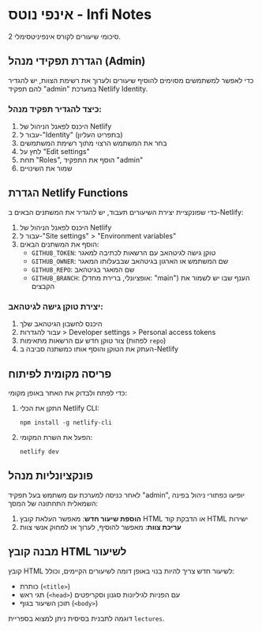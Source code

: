 # אינפי נוטס - Infi Notes

סיכומי שיעורים לקורס אינפיניטסימלי 2.

## הגדרת תפקידי מנהל (Admin)

כדי לאפשר למשתמשים מסוימים להוסיף שיעורים ולערוך את רשימת הצוות, יש להגדיר להם תפקיד "admin" במערכת Netlify Identity.

### כיצד להגדיר תפקיד מנהל:

1. היכנס לפאנל הניהול של Netlify
2. עבור ל-"Identity" (בתפריט העליון)
3. בחר את המשתמש הרצוי מתוך רשימת המשתמשים
4. לחץ על "Edit settings"
5. תחת "Roles", הוסף את התפקיד "admin"
6. שמור את השינויים

## הגדרת Netlify Functions

כדי שפונקציית יצירת השיעורים תעבוד, יש להגדיר את המשתנים הבאים ב-Netlify:

1. היכנס לפאנל הניהול של Netlify
2. עבור ל-"Site settings" > "Environment variables"
3. הוסף את המשתנים הבאים:
   - `GITHUB_TOKEN`: טוקן גישה לגיטהאב עם הרשאות לכתיבה למאגר
   - `GITHUB_OWNER`: שם המשתמש או הארגון בגיטהאב שבבעלותו המאגר
   - `GITHUB_REPO`: שם המאגר בגיטהאב
   - `GITHUB_BRANCH`: (אופציונלי, ברירת מחדל: "main") הענף שבו יש לשמור את הקבצים

### יצירת טוקן גישה לגיטהאב:

1. היכנס לחשבון הגיטהאב שלך
2. עבור להגדרות > Developer settings > Personal access tokens
3. צור טוקן חדש עם הרשאות מתאימות (לפחות `repo`)
4. העתק את הטוקן והוסף אותו כמשתנה סביבה ב-Netlify

## פריסה מקומית לפיתוח

כדי לפתח ולבדוק את האתר באופן מקומי:

1. התקן את הכלי Netlify CLI:
   ```
   npm install -g netlify-cli
   ```

2. הפעל את השרת המקומי:
   ```
   netlify dev
   ```

## פונקציונליות מנהל

לאחר כניסה למערכת עם משתמש בעל תפקיד "admin", יופיעו כפתורי ניהול בפינה השמאלית התחתונה של המסך:

1. **הוספת שיעור חדש**: מאפשר העלאת קובץ HTML או הדבקת קוד HTML ישירות
2. **עריכת צוות**: מאפשר להוסיף, לערוך או למחוק אנשי צוות

## מבנה קובץ HTML לשיעור

קובץ HTML לשיעור חדש צריך להיות בנוי באופן דומה לשיעורים הקיימים, וכולל:

- כותרת (`<title>`)
- תגי ראש (`<head>`) עם הפניות לגיליונות סגנון וסקריפטים
- תוכן השיעור בגוף (`<body>`)

דוגמה לתבנית בסיסית ניתן למצוא בספריית `lectures`. 